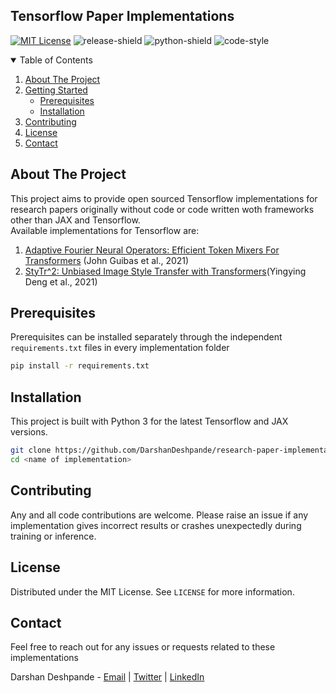 <h2>Tensorflow Paper Implementations</h2>

<!-- PROJECT SHIELDS -->
[![MIT License][license-shield]][license-url]
![release-shield]
![python-shield]
![code-style]

<!-- TABLE OF CONTENTS -->
<details open="open">
  <summary>Table of Contents</summary>
  <ol>
    <li>
      <a href="#about-the-project">About The Project</a>
    </li>
    <li>
      <a href="#getting-started">Getting Started</a>
      <ul>
        <li><a href="#prerequisites">Prerequisites</a></li>
        <li><a href="#installation">Installation</a></li>
      </ul>
    </li>
    <li><a href="#contributing">Contributing</a></li>
    <li><a href="#license">License</a></li>
    <li><a href="#contact">Contact</a></li>
  </ol>
</details>



<!-- ABOUT THE PROJECT -->
## About The Project

This project aims to provide open sourced Tensorflow implementations for research papers originally without code or code written woth frameworks other than JAX and Tensorflow.
<br>
Available implementations for Tensorflow are:

1. <a href="https://arxiv.org/abs/2111.13587.pdf">Adaptive Fourier Neural Operators: Efficient Token Mixers For Transformers</a> (John Guibas et al., 2021)
2. <a href="https://arxiv.org/abs/2105.14576v2">StyTr^2: Unbiased Image Style Transfer with Transformers</a>(Yingying Deng et al., 2021)

## Prerequisites

Prerequisites can be installed separately through the independent `requirements.txt` files in every implementation folder

```sh
pip install -r requirements.txt
```

## Installation

This project is built with Python 3 for the latest Tensorflow and JAX versions.

```sh
git clone https://github.com/DarshanDeshpande/research-paper-implementations.git
cd <name of implementation>
```

<!-- CONTRIBUTING -->
## Contributing

Any and all code contributions are welcome. Please raise an issue if any implementation gives incorrect results or crashes unexpectedly during training or inference.
<br>

<!-- LICENSE -->
## License

Distributed under the MIT License. See `LICENSE` for more information.

<!-- CONTACT -->
## Contact
Feel free to reach out for any issues or requests related to these implementations

Darshan Deshpande - [Email](https://mail.google.com/mail/u/0/?view=cm&fs=1&to=darshan1504@gmail.com&tf=1) | [Twitter](https://www.twitter.com/getdarshan) | [LinkedIn](https://www.linkedin.com/in/darshan-deshpande/) 





<!-- MARKDOWN LINKS & IMAGES -->
<!-- https://www.markdownguide.org/basic-syntax/#reference-style-links -->
[license-shield]: https://img.shields.io/badge/LICENSE-MIT-brightgreen?style=for-the-badge
[license-url]: https://github.com/DarshanDeshpande/tf-paper-implementations/blob/master/LICENSE.txt
[python-shield]: https://img.shields.io/badge/PYTHON-3.6+-blue?style=for-the-badge
[release-shield]: https://img.shields.io/badge/Build-Stable-yellow?style=for-the-badge
[code-style]: https://img.shields.io/badge/Code_Style-Black-black?style=for-the-badge

